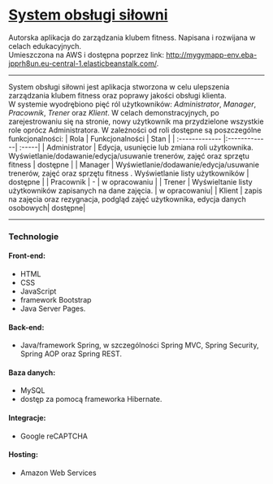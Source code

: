 # [System obsługi siłowni](http://mygymapp-env.eba-jpprh8un.eu-central-1.elasticbeanstalk.com/)
Autorska aplikacja do zarządzania klubem fitness. Napisana i rozwijana w celach edukacyjnych.<br/>
Umieszczona na AWS i dostępna poprzez link: http://mygymapp-env.eba-jpprh8un.eu-central-1.elasticbeanstalk.com/.
***
System obsługi siłowni jest aplikacja stworzona w celu ulepszenia zarządzania klubem fitness oraz poprawy jakości obsługi klienta.<br/>
W systemie wyodrębiono pięć ról użytkowników: *Administrator*, *Manager*, *Pracownik*, *Trener* oraz *Klient*. W celach demonstracyjnych, po zarejestrowaniu się na stronie, nowy użytkownik ma przydzielone wszystkie role oprócz Administratora. W zależności od roli dostępne są poszczególne funkcjonalności: 
| Rola       | Funkcjonalności          | Stan  |
| :------------- |:-------------| :-----|
| Administrator  | Edycja, usunięcie lub zmiana roli użytkownika. Wyświetlanie/dodawanie/edycja/usuwanie trenerów, zajęć oraz sprzętu fitness | dostępne |
| Manager      | Wyświetlanie/dodawanie/edycja/usuwanie trenerów, zajęć oraz sprzętu fitness . Wyświetlanie listy użytkowników    |  dostępne  |
| Pracownik | -     |    w opracowaniu |
| Trener | Wyświeltanie listy użytkowników zapisanych na dane zajęcia. |   w opracowaniu|
| Klient | zapis na zajęcia oraz rezygnacja, podgląd zajęć użytkownika, edycja danych osobowych|   dostępne|

***
### Technologie
#### __Front-end__: 
* HTML
* CSS
* JavaScript
* framework Bootstrap
* Java Server Pages. <br/>
#### __Back-end__: 
* Java/framework Spring,  w szczególności Spring MVC, Spring Security, Spring AOP oraz Spring REST.<br/>
#### __Baza danych__: 
* MySQL 
* dostęp za pomocą frameworka Hibernate. <br/>
#### __Integracje__:
* Google reCAPTCHA
#### __Hosting__:
* Amazon Web Services